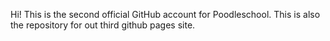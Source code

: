 Hi! This is the second official GitHub account for Poodleschool. This is also the repository for out third github pages site.
